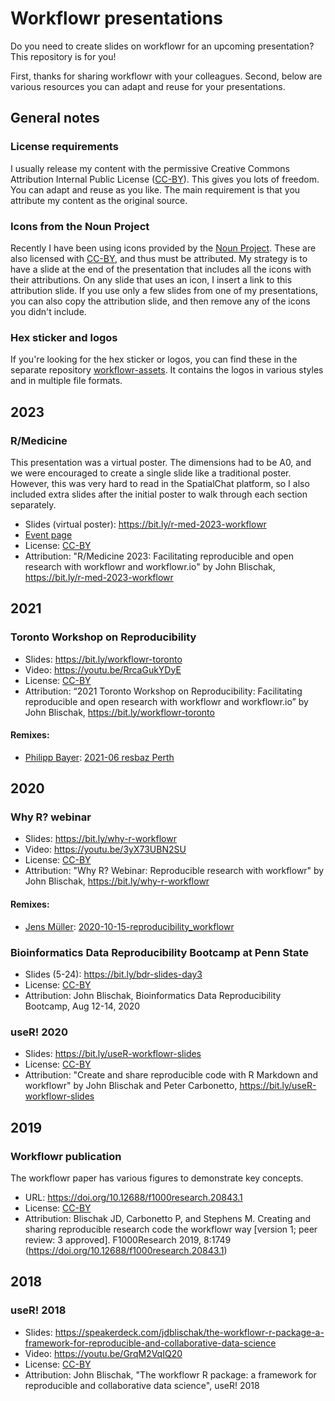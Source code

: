 # Workflowr presentations

Do you need to create slides on workflowr for an upcoming presentation? This
repository is for you!

First, thanks for sharing workflowr with your colleagues. Second, below are
various resources you can adapt and reuse for your presentations.

## General notes

### License requirements

I usually release my content with the permissive Creative Commons Attribution
Internal Public License ([CC-BY][]). This gives you lots of freedom. You can
adapt and reuse as you like. The main requirement is that you attribute my
content as the original source.

### Icons from the Noun Project

Recently I have been using icons provided by the [Noun
Project](https://thenounproject.com/). These are also licensed with [CC-BY][],
and thus must be attributed. My strategy is to have a slide at the end of the
presentation that includes all the icons with their attributions. On any slide
that uses an icon, I insert a link to this attribution slide. If you use only a
few slides from one of my presentations, you can also copy the attribution
slide, and then remove any of the icons you didn't include.

### Hex sticker and logos

If you're looking for the hex sticker or logos, you can find these in the
separate repository [workflowr-assets](https://github.com/workflowr/workflowr-assets).
It contains the logos in various styles and in multiple file formats.

## 2023

### R/Medicine

This presentation was a virtual poster. The dimensions had to be A0, and we were
encouraged to create a single slide like a traditional poster. However, this was
very hard to read in the SpatialChat platform, so I also included extra slides
after the initial poster to walk through each section separately.

* Slides (virtual poster): https://bit.ly/r-med-2023-workflowr
* [Event page](https://rmed2023a.sched.com/event/f195298dca3d29913bb285025bff1839)
* License: [CC-BY][]
* Attribution: "R/Medicine 2023: Facilitating reproducible and open research with workflowr and workflowr.io" by John Blischak, https://bit.ly/r-med-2023-workflowr

## 2021

### Toronto Workshop on Reproducibility

* Slides: https://bit.ly/workflowr-toronto
* Video: https://youtu.be/RrcaGukYDyE
* License: [CC-BY][]
* Attribution: “2021 Toronto Workshop on Reproducibility: Facilitating reproducible and open research with workflowr and workflowr.io” by John Blischak, https://bit.ly/workflowr-toronto

#### Remixes:

* [Philipp Bayer](https://github.com/philippbayer/): [2021-06 resbaz Perth](https://docs.google.com/presentation/d/1HobRiOmb5Ox00fkCZM2Xlg8hDBbB37GF-W5MAFP7rZM/edit?usp=sharing)

## 2020

### Why R? webinar

* Slides: https://bit.ly/why-r-workflowr
* Video: https://youtu.be/3yX73UBN2SU
* License: [CC-BY][]
* Attribution: "Why R? Webinar: Reproducible research with workflowr" by John Blischak, https://bit.ly/why-r-workflowr

#### Remixes:

* [Jens Müller](https://github.com/jens-daniel-mueller): [2020-10-15-reproducibility_workflowr](https://docs.google.com/presentation/d/1ckkrYW_ppek7rC21-Bz0rpVPHQY75TTb4VvEguo9p0o/edit#slide=id.g96e0ce6b05_0_181)

### Bioinformatics Data Reproducibility Bootcamp at Penn State

* Slides (5-24): https://bit.ly/bdr-slides-day3
* License: [CC-BY][]
* Attribution: John Blischak, Bioinformatics Data Reproducibility Bootcamp, Aug 12-14, 2020

### useR! 2020

* Slides: https://bit.ly/useR-workflowr-slides
* License: [CC-BY][]
* Attribution: "Create and share reproducible code with R Markdown and workflowr" by John Blischak and Peter Carbonetto, https://bit.ly/useR-workflowr-slides

## 2019

### Workflowr publication

The workflowr paper has various figures to demonstrate key concepts.

* URL: https://doi.org/10.12688/f1000research.20843.1
* License: [CC-BY][]
* Attribution: Blischak JD, Carbonetto P, and Stephens M. Creating and sharing reproducible research code the workflowr way [version 1; peer review: 3 approved]. F1000Research 2019, 8:1749 (https://doi.org/10.12688/f1000research.20843.1)

[CC-BY]: https://creativecommons.org/licenses/by/4.0/

## 2018

### useR! 2018

* Slides: https://speakerdeck.com/jdblischak/the-workflowr-r-package-a-framework-for-reproducible-and-collaborative-data-science
* Video: https://youtu.be/GrqM2VqIQ20
* License: [CC-BY][]
* Attribution: John Blischak, "The workflowr R package: a framework for reproducible and collaborative data science", useR! 2018
